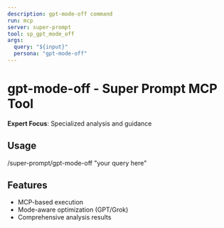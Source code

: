 ```yaml
---
description: gpt-mode-off command
run: mcp
server: super-prompt
tool: sp_gpt_mode_off
args:
  query: "${input}"
  persona: "gpt-mode-off"
---
```


# **gpt-mode-off - Super Prompt MCP Tool**

**Expert Focus**: Specialized analysis and guidance

## Usage
/super-prompt/gpt-mode-off "your query here"

## Features
- MCP-based execution
- Mode-aware optimization (GPT/Grok)
- Comprehensive analysis results

